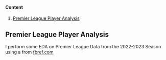 #### Content
1. [Premier League Player Analysis](#premier-league-player-analysis)

## Premier League Player Analysis

I perform some EDA on Premier League Data from the 2022-2023 Season using a from [fbref.com](https://fbref.com/)

